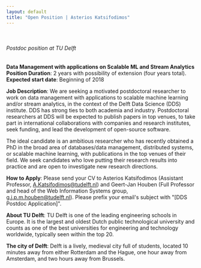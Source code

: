 ```yaml
---
layout: default
title: "Open Position | Asterios Katsifodimos"
---
```


<br/>
	
###### Postdoc position at TU Delft

**Data Management with applications on Scalable ML and Stream Analytics**
<br/>
**Position Duration**: 2 years with possibility of extension (four years total).
<br/>
**Expected start date**: Beginning of 2018

**Job Description**:
We are seeking a motivated postdoctoral researcher to work on data management with applications to scalable machine learning and/or stream analytics, in the context of the Delft Data Science (DDS) institute. DDS has strong ties to both academia and industry. Postdoctoral researchers at DDS will be expected to publish papers in top venues, to take part in international collaborations with companies and research institutes, seek funding, and lead the development of open-source software.

The ideal candidate is an ambitious researcher who has recently obtained a PhD in the broad area of databases/data management, distributed systems, or scalable machine learning, with publications in the top venues of their field. We seek candidates who love putting their research results into practice and are open to investigate new research directions.

**How to Apply**:
Please send your CV to Asterios Katsifodimos (Assistant Professor, A.Katsifodimos@tudelft.nl) and Geert-Jan Houben (Full Professor and head of the Web Information Systems group, g.j.p.m.houben@tudelft.nl). Please prefix your email's subject with "[DDS Postdoc Application]".

**About TU Delft**:
TU Delft is one of the leading engineering schools in Europe. It is the largest and oldest Dutch public technological university and counts as one of the best universities for engineering and technology worldwide, typically seen within the top 20.

**The city of Delft**:
Delft is a lively, medieval city full of students, located 10 minutes away from either Rotterdam and the Hague, one hour away from Amsterdam, and two hours away from Brussels.